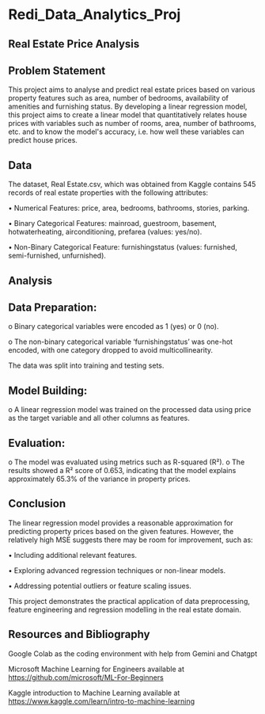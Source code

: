 # Redi_Data_Analytics_Proj

## Real Estate Price Analysis

## Problem Statement

This project aims to analyse and predict real estate prices based on various property features such as area, number of bedrooms, availability of amenities and furnishing status. By developing a linear regression model, this project aims to create a linear model that quantitatively relates house prices with variables such as number of rooms, area, number of bathrooms, etc. and to know the model's accuracy, i.e. how well these variables can predict house prices.

## Data

The dataset, Real Estate.csv, which was obtained from Kaggle contains 545 records of real estate properties with the following attributes:

•	Numerical Features: price, area, bedrooms, bathrooms, stories, parking.

•	Binary Categorical Features: mainroad, guestroom, basement, hotwaterheating, airconditioning, prefarea (values: yes/no).

•	Non-Binary Categorical Feature: furnishingstatus (values: furnished, semi-furnished, unfurnished).

## Analysis

## Data Preparation:

o	Binary categorical variables were encoded as 1 (yes) or 0 (no).

o	The non-binary categorical variable ‘furnishingstatus’ was one-hot encoded, with one category dropped to avoid multicollinearity.

The data was split into training and testing sets.

## Model Building:

o	A linear regression model was trained on the processed data using price as the target variable and all other columns as features.

## Evaluation:

o	The model was evaluated using metrics such as R-squared (R²).
o	The results showed a R² score of 0.653, indicating that the model explains approximately 65.3% of the variance in property prices.

## Conclusion

The linear regression model provides a reasonable approximation for predicting property prices based on the given features. However, the relatively high MSE suggests there may be room for improvement, such as:

•	Including additional relevant features.

•	Exploring advanced regression techniques or non-linear models.

•	Addressing potential outliers or feature scaling issues.

This project demonstrates the practical application of data preprocessing, feature engineering and regression modelling in the real estate domain.

## Resources and Bibliography
Google Colab as the coding environment with help from Gemini and Chatgpt

Microsoft Machine Learning for Engineers available at https://github.com/microsoft/ML-For-Beginners 

Kaggle introduction to Machine Learning available at https://www.kaggle.com/learn/intro-to-machine-learning

